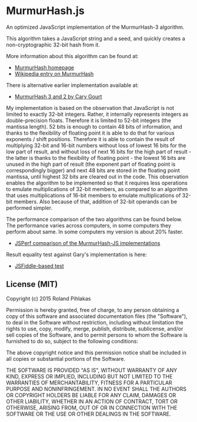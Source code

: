 # MurmurHash.js

An optimized JavaScript implementation of the MurmurHash-3 algorithm.

This algorithm takes a JavaScript string and a seed, and quickly creates a non-cryptographic 32-bit hash from it.

More information about this algorithm can be found at:

*	[MurmurHash homepage](https://code.google.com/p/smhasher/)
*	[Wikipedia entry on MurmurHash](http://en.wikipedia.org/wiki/MurmurHash) 

There is alternative earlier implementation available at:

* [MurmurHash 3 and 2 by Cary Gourt](http://github.com/garycourt/murmurhash-js)

My implementation is based on the observation that JavaScript is not limited to exactly 32-bit integers. Rather, it internally represents integers as double-precision floats. Therefore it is limited to 52-bit integers (the mantissa length). 52 bits is enough to contain 48 bits of information, and thanks to the flexibility of floating point it is able to do that for various exponents / shift positions. Therefore it is able to contain the result of multiplying 32-bit and 16-bit numbers without loss of lowest 16 bits for the low part of result, and without loss of next 16 bits for the high part of result - the latter is thanks to the flexibility of floating point - the lowest 16 bits are unused in the high part of result (the exponent part of floating point is correspondingly bigger) and next 48 bits are stored in the floating point mantissa, until highest 32 bits are cleared out in the code. This observation enables the algorithm to be implemented so that it requires less operations to emulate multiplications of 32-bit members, as compared to an algorithm that uses multiplications of 16-bit members to emulate multiplications of 32-bit members. Also because of that, addition of 32-bit operands can be performed simpler.

The performance comparison of the two algorithms can be found below. The performance varies across computers, in some computers they perform about same. In some computers my version is about 20% faster.

* [JSPerf comparison of the MurmurHash-JS implementations](http://jsperf.com/murmurhash3-comparison/6)

Result equality test against Gary's implementation is here:

* [JSFiddle-based test](http://jsfiddle.net/4u0ve7ux/10/)

## License (MIT)

Copyright (c) 2015 Roland Pihlakas

Permission is hereby granted, free of charge, to any person obtaining a copy of this software and associated documentation files (the "Software"), to deal in the Software without restriction, including without limitation the rights to use, copy, modify, merge, publish, distribute, sublicense, and/or sell copies of the Software, and to permit persons to whom the Software is furnished to do so, subject to the following conditions:

The above copyright notice and this permission notice shall be included in all copies or substantial portions of the Software.

THE SOFTWARE IS PROVIDED "AS IS", WITHOUT WARRANTY OF ANY KIND, EXPRESS OR IMPLIED, INCLUDING BUT NOT LIMITED TO THE WARRANTIES OF MERCHANTABILITY, FITNESS FOR A PARTICULAR PURPOSE AND NONINFRINGEMENT. IN NO EVENT SHALL THE AUTHORS OR COPYRIGHT HOLDERS BE LIABLE FOR ANY CLAIM, DAMAGES OR OTHER LIABILITY, WHETHER IN AN ACTION OF CONTRACT, TORT OR OTHERWISE, ARISING FROM, OUT OF OR IN CONNECTION WITH THE SOFTWARE OR THE USE OR OTHER DEALINGS IN THE SOFTWARE.
